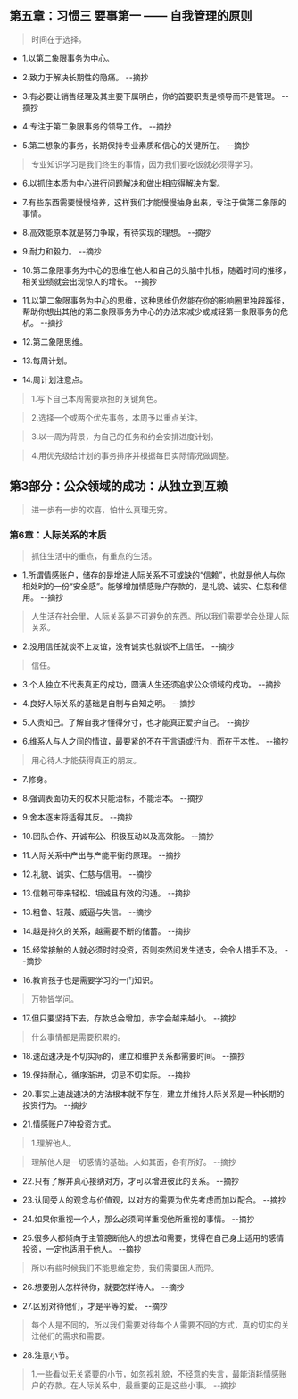 ## 第五章：习惯三 要事第一 —— 自我管理的原则

>时间在于选择。

- 1.以第二象限事务为中心。

- 2.致力于解决长期性的隐痛。 --摘抄

- 3.有必要让销售经理及其主要下属明白，你的首要职责是领导而不是管理。 --摘抄

- 4.专注于第二象限事务的领导工作。 --摘抄

- 5.第二想象的事务，长期保持专业素质和信心的关键所在。 --摘抄

>专业知识学习是我们终生的事情，因为我们要吃饭就必须得学习。

- 6.以抓住本质为中心进行问题解决和做出相应得解决方案。

- 7.有些东西需要慢慢培养，这样我们才能慢慢抽身出来，专注于做第二象限的事情。

- 8.高效能原本就是努力争取，有待实现的理想。 --摘抄

- 9.耐力和毅力。 --摘抄

- 10.第二象限事务为中心的思维在他人和自己的头脑中扎根，随着时间的推移，相关业绩就会出现惊人的增长。 --摘抄

- 11.以第二象限事务为中心的思维，这种思维仍然能在你的影响圈里独辟蹊径，帮助你想出其他的第二象限事务为中心的办法来减少或减轻第一象限事务的危机。 --摘抄

- 12.第二象限思维。

- 13.每周计划。

- 14.周计划注意点。

>1.写下自己本周需要承担的关键角色。

>2.选择一个或两个优先事务，本周予以重点关注。

>3.以一周为背景，为自己的任务和约会安排进度计划。

>4.用优先级给计划的事务排序并根据每日实际情况做调整。

## 第3部分：公众领域的成功：从独立到互赖

>进一步有一步的欢喜，怕什么真理无穷。

### 第6章：人际关系的本质

>抓住生活中的重点，有重点的生活。

- 1.所谓情感账户，储存的是增进人际关系不可或缺的“信赖”，也就是他人与你相处时的一份“安全感”。能够增加情感账户存款的，是礼貌、诚实、仁慈和信用。 --摘抄

>人生活在社会里，人际关系是不可避免的东西。所以我们需要学会处理人际关系。

- 2.没用信任就谈不上友谊，没有诚实也就谈不上信任。 --摘抄

>信任。

- 3.个人独立不代表真正的成功，圆满人生还须追求公众领域的成功。 --摘抄

- 4.良好人际关系的基础是自制与自知之明。 --摘抄

- 5.人贵知己。了解自我才懂得分寸，也才能真正爱护自己。 --摘抄

- 6.维系人与人之间的情谊，最要紧的不在于言语或行为，而在于本性。 --摘抄

>用心待人才能获得真正的朋友。

- 7.修身。

- 8.强调表面功夫的权术只能治标，不能治本。 --摘抄

- 9.舍本逐末将适得其反。 --摘抄

- 10.团队合作、开诚布公、积极互动以及高效能。 --摘抄

- 11.人际关系中产出与产能平衡的原理。 --摘抄

- 12.礼貌、诚实、仁慈与信用。 --摘抄

- 13.信赖可带来轻松、坦诚且有效的沟通。 --摘抄

- 13.粗鲁、轻蔑、威逼与失信。 --摘抄

- 14.越是持久的关系，越需要不断的储蓄。 --摘抄

- 15.经常接触的人就必须时时投资，否则突然间发生透支，会令人措手不及。 --摘抄

- 16.教育孩子也是需要学习的一门知识。

>万物皆学问。

- 17.但只要坚持下去，存款总会增加，赤字会越来越小。 --摘抄

>什么事情都是需要积累的。

- 18.速战速决是不切实际的，建立和维护关系都需要时间。 --摘抄

- 19.保持耐心，循序渐进，切忌不切实际。 --摘抄

- 20.事实上速战速决的方法根本就不存在，建立并维持人际关系是一种长期的投资行为。 --摘抄

- 21.情感账户7种投资方式。

>1.理解他人。

>理解他人是一切感情的基础。人如其面，各有所好。 --摘抄

- 22.只有了解并真心接纳对方，才可以增进彼此的关系。 --摘抄

- 23.认同旁人的观念与价值观，以对方的需要为优先考虑而加以配合。 --摘抄

- 24.如果你重视一个人，那么必须同样重视他所重视的事情。 --摘抄

- 25.很多人都倾向于主管臆断他人的想法和需要，觉得在自己身上适用的感情投资，一定也适用于他人。 --摘抄

>所以有些时候我们不能思维定势，我们需要因人而异。

- 26.想要别人怎样待你，就要怎样待人。 --摘抄

- 27.区别对待他们，才是平等的爱。 --摘抄

>每个人是不同的，所以我们需要对待每个人需要不同的方式，真的切实的关注他们的需求和需要。

- 28.注意小节。

>1.一些看似无关紧要的小节，如忽视礼貌，不经意的失言，最能消耗情感账户的存款。在人际关系中，最重要的正是这些小事。 --摘抄
